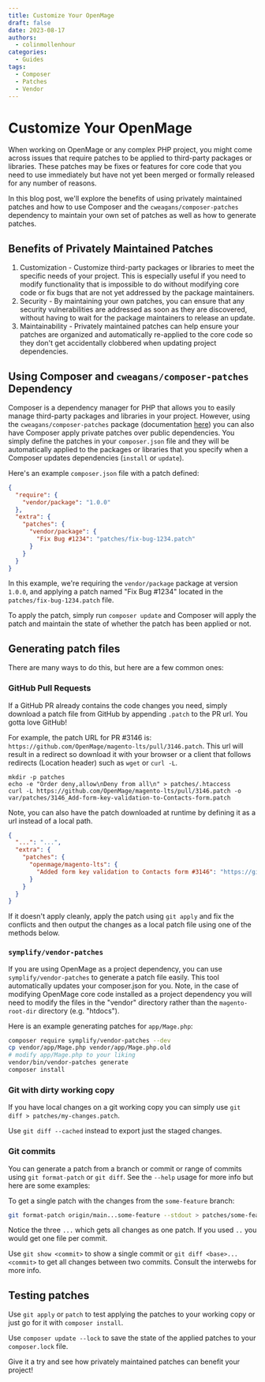 ```yaml
---
title: Customize Your OpenMage
draft: false
date: 2023-08-17
authors:
  - colinmollenhour
categories:
  - Guides
tags:
  - Composer
  - Patches
  - Vendor
---
```


# Customize Your OpenMage

When working on OpenMage or any complex PHP project, you might come across issues that require patches to be applied to third-party packages or libraries.
These patches may be fixes or features for core code that you need to use immediately but have not yet been merged or formally released for any number of reasons.

In this blog post, we'll explore the benefits of using privately maintained patches and how to use Composer and the `cweagans/composer-patches` dependency to maintain
your own set of patches as well as how to generate patches.

<!-- more -->

## Benefits of Privately Maintained Patches

1. Customization - Customize third-party packages or libraries to meet the specific needs of your project. This is especially useful if you need to modify functionality that is impossible to do without modifying core code or fix bugs that are not yet addressed by the package maintainers.
2. Security - By maintaining your own patches, you can ensure that any security vulnerabilities are addressed as soon as they are discovered, without having to wait for the package maintainers to release an update.
3. Maintainability - Privately maintained patches can help ensure your patches are organized and automatically re-applied to the core code so they don't get accidentally clobbered when updating project dependencies.

## Using Composer and `cweagans/composer-patches` Dependency

Composer is a dependency manager for PHP that allows you to easily manage third-party packages and libraries in your project. However, using the `cweagans/composer-patches` package
(documentation [here](https://github.com/cweagans/composer-patches/blob/1.x/README.md)) you can also have Composer apply private patches over public dependencies. You simply define the patches in your `composer.json` file and they will be automatically applied to the
packages or libraries that you specify when a Composer updates dependencies (`install` or `update`).

Here's an example `composer.json` file with a patch defined:
    
```json    
{
  "require": {
    "vendor/package": "1.0.0"
  },
  "extra": {
    "patches": {
      "vendor/package": {
        "Fix Bug #1234": "patches/fix-bug-1234.patch"
      }
    }
  }
}
```

In this example, we're requiring the `vendor/package` package at version `1.0.0`, and applying a patch named "Fix Bug \#1234" located in the `patches/fix-bug-1234.patch` file.

To apply the patch, simply run `composer update` and Composer will apply the patch and maintain the state of whether the patch has been applied or not.

## Generating patch files

There are many ways to do this, but here are a few common ones:

### GitHub Pull Requests

If a GitHub PR already contains the code changes you need, simply download a patch file from GitHub by appending `.patch` to the PR url. You gotta love GitHub!

For example, the patch URL for PR #3146 is: `https://github.com/OpenMage/magento-lts/pull/3146.patch`. This url will result in a redirect so download it with your
browser or a client that follows redirects (Location header) such as `wget` or `curl -L`.

```
mkdir -p patches
echo -e "Order deny,allow\nDeny from all\n" > patches/.htaccess
curl -L https://github.com/OpenMage/magento-lts/pull/3146.patch -o var/patches/3146_Add-form-key-validation-to-Contacts-form.patch
```

Note, you can also have the patch downloaded at runtime by defining it as a url instead of a local path.

```json
{
  "...": "...",
  "extra": {
    "patches": {
      "openmage/magento-lts": {
        "Added form key validation to Contacts form #3146": "https://github.com/OpenMage/magento-lts/pull/3146.patch"
      }
    }
  }
}
```

If it doesn't apply cleanly, apply the patch using `git apply` and fix the conflicts and then output the changes as a local patch file using one of the methods below.

### `symplify/vendor-patches`

If you are using OpenMage as a project dependency, you can use `symplify/vendor-patches` to generate a patch file easily. This tool automatically
updates your composer.json for you. Note, in the case of modifying OpenMage core code installed as a project dependency you will need to modify the
files in the "vendor" directory rather than the `magento-root-dir` directory (e.g. "htdocs").

Here is an example generating patches for `app/Mage.php`:

```sh
composer require symplify/vendor-patches --dev
cp vendor/app/Mage.php vendor/app/Mage.php.old
# modify app/Mage.php to your liking
vendor/bin/vendor-patches generate
composer install
```

### Git with dirty working copy

If you have local changes on a git working copy you can simply use `git diff > patches/my-changes.patch`.

Use `git diff --cached` instead to export just the staged changes.

### Git commits

You can generate a patch from a branch or commit or range of commits using `git format-patch` or `git diff`. See the `--help` usage for more info but here are some examples:

To get a single patch with the changes from the `some-feature` branch:

```sh
git format-patch origin/main...some-feature --stdout > patches/some-feature.patch
```

Notice the three `...` which gets all changes as one patch. If you used `..` you would get one file per commit.

Use `git show <commit>` to show a single commit or `git diff <base>...<commit>` to get all changes between two commits. Consult the interwebs for more info.

## Testing patches

Use `git apply` or `patch` to test applying the patches to your working copy or just go for it with `composer install`.

Use `composer update --lock` to save the state of the applied patches to your `composer.lock` file.

Give it a try and see how privately maintained patches can benefit your project!
